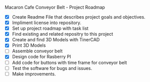 Macaron Cafe Conveyor Belt - Project Roadmap
- [x] Create Readme File that describes project goals and objectives.
- [x] Impliment license into repository.  
- [x] Set up project roadmap with task list
- [x] Find existing and related repositry to this project
- [x] Create and find 3D Models with TinerCAD
- [x] Print 3D Models
- [ ]  Assemble conveyor belt
- [x] Design code for Rasberry PI
- [ ] Add code for buttons with time frame for conveyor belt
- [ ] Test the software for bugs and issues.
- [ ] Make improvements.
